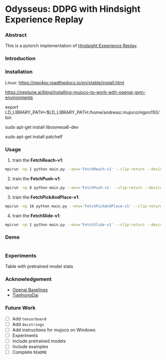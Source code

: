 
# Odysseus: DDPG with Hindsight Experience Replay

### Abstract

This is a pytorch implementation of [Hindsight Experience Replay](https://arxiv.org/abs/1707.01495). 

### Introduction


### Installation

Linux: https://mpi4py.readthedocs.io/en/stable/install.html

https://neptune.ai/blog/installing-mujoco-to-work-with-openai-gym-environments

export LD_LIBRARY_PATH=$LD_LIBRARY_PATH:/home/andreas/.mujoco/mjpro150/bin

sudo apt-get install libosmesa6-dev

sudo apt-get install patchelf


### Usage

1. train the **FetchReach-v1**:
```bash
mpirun -np 1 python main.py --env='FetchReach-v1' --clip-return --device='cuda' --debug-mode --name='FetchReach-v1' --auto-save --logger-name='FetchReach-v1' --checkpoint-dir '../../../../data/experiments'
```
2. train the **FetchPush-v1**:
```bash
mpirun -np 8 python main.py --env='FetchPush-v1' --clip-return --device='cpu' --debug-mode --name='FetchPush-v1' --auto-save --logger-name='FetchPush-v1' --checkpoint-dir '../../../../data/experiments'
```
3. train the **FetchPickAndPlace-v1**:
```bash
mpirun -np 16 python main.py --env='FetchPickAndPlace-v1' --clip-return --device='cpu' --debug-mode --name='FetchPickAndPlace-v1' --auto-save  --logger-name='FetchPickAndPlace-v1' --checkpoint-dir '../../../../data/experiments'
```
4. train the **FetchSlide-v1**:
```bash
mpirun -np 1 python main.py --env='FetchSlide-v1' --clip-return --device='cuda' --debug-mode --name='FetchSlide-v1' --auto-save --logger-name='FetchSlide-v1' --checkpoint-dir '../../../../data/experiments'
```

### Demo
```bash
```

### Experiments

Table with pretrained model stats

### Acknowledgement

- [Openai Baselines](https://github.com/openai/baselines)
- [TianhongDai](https://github.com/TianhongDai/hindsight-experience-replay)

### Future Work

- [ ] Add `tensorboard`
- [ ] Add `docstrings`
- [ ] Add instructions for mujoco on Windows
- [ ] Experiments
- [ ] Include pretrained models
- [ ] Include examples
- [ ] Complete `README`
